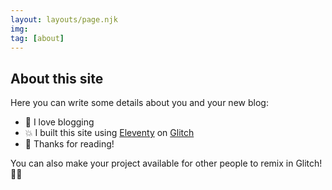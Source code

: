 ```yaml
---
layout: layouts/page.njk
img:
tag: [about]
---
```


## About this site

Here you can write some details about you and your new blog:

- 🎉 I love blogging
- 💥 I built this site using [Eleventy](https://www.11ty.dev/) on [Glitch](https://glitch.com/)
- 🌈 Thanks for reading!

You can also make your project available for other people to remix in Glitch! 🎏✨
